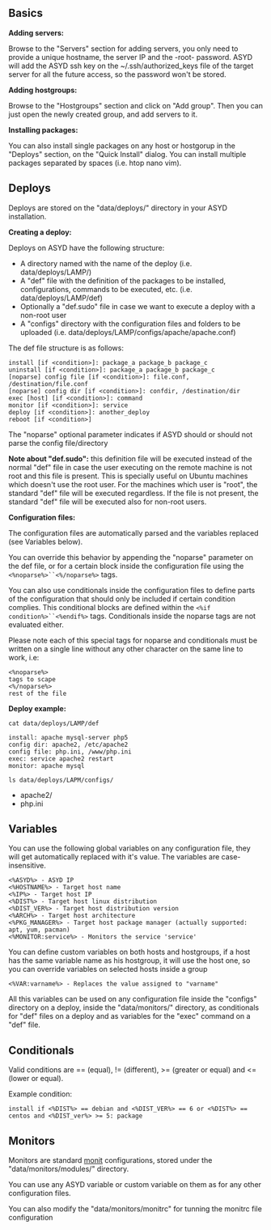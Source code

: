 Basics
------

**Adding servers:**

Browse to the "Servers" section for adding servers, you only need to provide a
unique hostname, the server IP and the -root- password.
ASYD will add the ASYD ssh key on the ~/.ssh/authorized_keys file of the target server
for all the future access, so the password won't be stored.

**Adding hostgroups:**

Browse to the "Hostgroups" section and click on "Add group". Then you can just
open the newly created group, and add servers to it.

**Installing packages:**

You can also install single packages on any host or hostgorup in the "Deploys" section,
on the "Quick Install" dialog. You can install multiple packages separated by spaces
(i.e. htop nano vim).

Deploys
-------

Deploys are stored on the "data/deploys/" directory in your ASYD installation.

**Creating a deploy:**

Deploys on ASYD have the following structure:

* A directory named with the name of the deploy (i.e. data/deploys/LAMP/)
* A "def" file with the definition of the packages to be installed,
  configurations, commands to be executed, etc. (i.e. data/deploys/LAMP/def)
* Optionally a "def.sudo" file in case we want to execute a deploy with a non-root user
* A "configs" directory with the configuration files and folders to be uploaded
  (i.e. data/deploys/LAMP/configs/apache/apache.conf)

The def file structure is as follows:

    install [if <condition>]: package_a package_b package_c
    uninstall [if <condition>]: package_a package_b package_c
    [noparse] config file [if <condition>]: file.conf, /destination/file.conf
    [noparse] config dir [if <condition>]: confdir, /destination/dir
    exec [host] [if <condition>]: command
    monitor [if <condition>]: service
    deploy [if <condition>]: another_deploy
    reboot [if <condition>]

The "noparse" optional parameter indicates if ASYD should or should not parse the config file/directory

**Note about "def.sudo":** this definition file will be executed instead of the normal "def" file in case
the user executing on the remote machine is not root and this file is present. This is specially useful on
Ubuntu machines which doesn't use the root user. For the machines which user is "root", the standard
"def" file will be executed regardless. If the file is not present, the standard "def" file will be executed also
for non-root users.

**Configuration files:**

The configuration files are automatically parsed and the variables replaced (see Variables below).

You can override this behavior by appending the "noparse" parameter on the def file, or for a certain block
inside the configuration file using the `<%noparse%>``<%/noparse%>` tags.

You can also use conditionals inside the configuration files to define parts of the configuration that should
only be included if certain condition complies. This conditional blocks are defined within the
`<%if condition%>``<%endif%>` tags. Conditionals inside the noparse tags are not evaluated either.

Please note each of this special tags for noparse and conditionals must be written on a single line without
any other character on the same line to work, i.e:

    <%noparse%>
    tags to scape
    <%/noparse%>
    rest of the file

**Deploy example:**

`cat data/deploys/LAMP/def`

    install: apache mysql-server php5
    config dir: apache2, /etc/apache2
    config file: php.ini, /www/php.ini
    exec: service apache2 restart
    monitor: apache mysql

`ls data/deploys/LAPM/configs/`

- apache2/
- php.ini


Variables
---------

You can use the following global variables on any configuration file, they will
get automatically replaced with it's value. The variables are case-insensitive.

    <%ASYD%> - ASYD IP
    <%HOSTNAME%> - Target host name
    <%IP%> - Target host IP
    <%DIST%> - Target host linux distribution
    <%DIST_VER%> - Target host distribution version
    <%ARCH%> - Target host architecture
    <%PKG_MANAGER%> - Target host package manager (actually supported: apt, yum, pacman)
    <%MONITOR:service%> - Monitors the service 'service'

You can define custom variables on both hosts and hostgroups, if a host has the
same variable name as his hostgroup, it will use the host one, so you can override
variables on selected hosts inside a group

    <%VAR:varname%> - Replaces the value assigned to "varname"

All this variables can be used on any configuration file inside the "configs"
directory on a deploy, inside the "data/monitors/" directory, as conditionals
for "def" files on a deploy and as variables for the "exec" command on a "def" file.

Conditionals
------------

Valid conditions are == (equal), != (different), >= (greater or equal) and <= (lower or equal).

Example condition:

`install if <%DIST%> == debian and <%DIST_VER%> == 6 or <%DIST%> == centos and <%DIST_ver%> >= 5: package`

Monitors
--------

Monitors are standard [monit](http://mmonit.com/monit/) configurations, stored under the "data/monitors/modules/" directory.

You can use any ASYD variable or custom variable on them as for any other configuration files.

You can also modify the "data/monitors/monitrc" for tunning the monitrc file configuration
